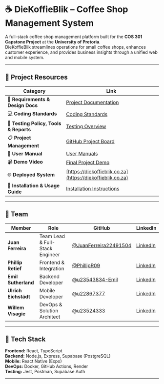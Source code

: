 # ☕ DieKoffieBlik – Coffee Shop Management System

A full-stack coffee shop management platform built for the **COS 301 Capstone Project** at the **University of Pretoria**.  
DieKoffieBlik streamlines operations for small coffee shops, enhances customer experience, and provides business insights through a unified web and mobile system.

---

## 🔗 Project Resources

| Category | Link |
|-----------|------|
| 📘 **Requirements & Design Docs** | [Project Documentation](./docs/README.md) |
| 💻 **Coding Standards** | [Coding Standards](./docs/DieKoffieBlik_Coding_Standards.pdf) |
| 🧪 **Testing Policy, Tools & Reports** | [Testing Overview](./docs/Testing_Policy_Document.pdf) |
| 📋 **Project Management** | [GitHub Project Board](https://github.com/orgs/COS301-SE-2025/projects/119/views/1) |
| 👥 **User Manual** | [User Manuals](./docs/User_Manual_V4.pdf) |
| 📹 **Demo Video** | [Final Project Demo](https://youtu.be/UfOEw-t_K8M) |
| 🌐 **Deployed System** | [https://diekoffieblik.co.za](https://diekoffieblik.co.za) |
| 📱 **Installation & Usage Guide** | [Installation Instructions](./docs/Technical_installation_V2.pdf) |

---

## 👥 Team

| Member | Role | GitHub | LinkedIn |
|---------|------|--------|-----------|
| **Juan Ferreira** | Team Lead & Full-Stack Engineer | [@JuanFerreira22491504](https://github.com/JuanFerreira22491504) | [LinkedIn](https://www.linkedin.com/in/juan-ferreira-2a11a61b8) |
| **Phillip Retief** | Frontend & Integration | [@PhillipR09](https://github.com/PhillipR09) | [LinkedIn](https://www.linkedin.com/in/phillip-retief-a48b23291) |
| **Emil Sutherland** | Backend Developer | [@u23543834-Emil](https://github.com/u23543834-Emil) | [LinkedIn](https://za.linkedin.com/in/emil-sutherland-2a837a356) |
| **Ulrich Eichstädt** | Mobile Developer | [@u22867377](https://github.com/u22867377) | [LinkedIn](https://za.linkedin.com/in/ulrich-eichst%C3%A4dt-060705354) |
| **Willem Visagie** | DevOps & Solution Architect | [@u23524333](https://github.com/u23524333) | [LinkedIn](https://www.linkedin.com/in/willem-visagie-a61872235) |

---

## 🧰 Tech Stack

**Frontend:** React, TypeScript  
**Backend:** Node.js, Express, Supabase (PostgreSQL)  
**Mobile:** React Native (Expo)  
**DevOps:** Docker, GitHub Actions, Render  
**Testing:** Jest, Postman, Supabase Auth  

---

